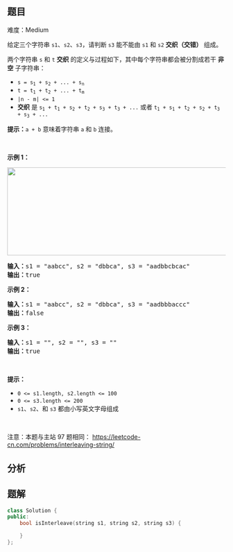 
## 题目
难度：Medium
<p>给定三个字符串&nbsp;<code>s1</code>、<code>s2</code>、<code>s3</code>，请判断&nbsp;<code>s3</code>&nbsp;能不能由&nbsp;<code>s1</code>&nbsp;和&nbsp;<code>s2</code><em>&nbsp;</em><strong>交织（交错）</strong>&nbsp;组成。</p>

<p>两个字符串 <code>s</code> 和 <code>t</code> <strong>交织</strong>&nbsp;的定义与过程如下，其中每个字符串都会被分割成若干 <strong>非空</strong> 子字符串：</p>

<ul>
	<li><code>s = s<sub>1</sub> + s<sub>2</sub> + ... + s<sub>n</sub></code></li>
	<li><code>t = t<sub>1</sub> + t<sub>2</sub> + ... + t<sub>m</sub></code></li>
	<li><code>|n - m| &lt;= 1</code></li>
	<li><b>交织</b> 是 <code>s<sub>1</sub> + t<sub>1</sub> + s<sub>2</sub> + t<sub>2</sub> + s<sub>3</sub> + t<sub>3</sub> + ...</code> 或者 <code>t<sub>1</sub> + s<sub>1</sub> + t<sub>2</sub> + s<sub>2</sub> + t<sub>3</sub> + s<sub>3</sub> + ...</code></li>
</ul>

<p><strong>提示：</strong><code>a + b</code> 意味着字符串 <code>a</code> 和 <code>b</code> 连接。</p>

<p>&nbsp;</p>

<p><strong>示例 1：</strong></p>

<p><img alt="" src="https://assets.leetcode.com/uploads/2020/09/02/interleave.jpg" style="width: 561px; height: 203px;" /></p>

<pre>
<strong>输入：</strong>s1 = &quot;aabcc&quot;, s2 = &quot;dbbca&quot;, s3 = &quot;aadbbcbcac&quot;
<strong>输出：</strong>true
</pre>

<p><strong>示例 2：</strong></p>

<pre>
<strong>输入：</strong>s1 = &quot;aabcc&quot;, s2 = &quot;dbbca&quot;, s3 = &quot;aadbbbaccc&quot;
<strong>输出：</strong>false
</pre>

<p><strong>示例 3：</strong></p>

<pre>
<strong>输入：</strong>s1 = &quot;&quot;, s2 = &quot;&quot;, s3 = &quot;&quot;
<strong>输出：</strong>true
</pre>

<p>&nbsp;</p>

<p><strong>提示：</strong></p>

<ul>
	<li><code>0 &lt;= s1.length, s2.length &lt;= 100</code></li>
	<li><code>0 &lt;= s3.length &lt;= 200</code></li>
	<li><code>s1</code>、<code>s2</code>、和 <code>s3</code> 都由小写英文字母组成</li>
</ul>

<p>&nbsp;</p>

<p><meta charset="UTF-8" />注意：本题与主站 97&nbsp;题相同：&nbsp;<a href="https://leetcode-cn.com/problems/interleaving-string/">https://leetcode-cn.com/problems/interleaving-string/</a></p>

## 分析

## 题解
```cpp
class Solution {
public:
    bool isInterleave(string s1, string s2, string s3) {

    }
};
```